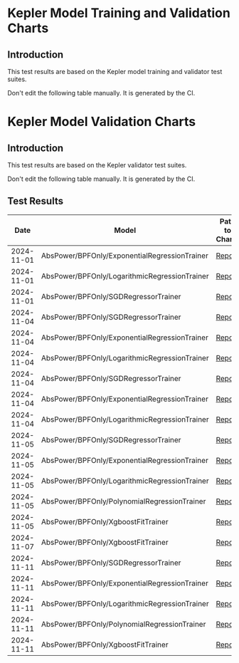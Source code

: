 # Kepler Model Training and Validation Charts

## Introduction

This test results are based on the Kepler model training and validator test suites.

Don't edit the following table manually. It is generated by the CI.

# Kepler Model Validation Charts

## Introduction

This test results are based on the Kepler validator test suites.

Don't edit the following table manually. It is generated by the CI.

## Test Results

| Date       | Model | Path to Charts | 
| ---------- | ----- | -------------- |
| 2024-11-01 | AbsPower/BPFOnly/ExponentialRegressionTrainer | [Report](train-validate-e2e/2024-11-01_15-56-26/AbsPower/BPFOnly/ExponentialRegressionTrainer/report-v0.7.12-25-g2c42b188.md) |
| 2024-11-01 | AbsPower/BPFOnly/LogarithmicRegressionTrainer | [Report](train-validate-e2e/2024-11-01_15-56-26/AbsPower/BPFOnly/LogarithmicRegressionTrainer/report-v0.7.12-25-g2c42b188.md) |
| 2024-11-01 | AbsPower/BPFOnly/SGDRegressorTrainer | [Report](train-validate-e2e/2024-11-01_15-56-26/AbsPower/BPFOnly/SGDRegressorTrainer/report-v0.7.12-25-g2c42b188.md) |
|  2024-11-04  |  AbsPower/BPFOnly/SGDRegressorTrainer  | [Report](train-validate-e2e/2024-11-04_18-53-25/AbsPower/BPFOnly/SGDRegressorTrainer/report-v0.7.12-27-g75b95332.md) |
|  2024-11-04  |  AbsPower/BPFOnly/ExponentialRegressionTrainer  | [Report](train-validate-e2e/2024-11-04_18-53-25/AbsPower/BPFOnly/ExponentialRegressionTrainer/report-v0.7.12-27-g75b95332.md) |
|  2024-11-04  |  AbsPower/BPFOnly/LogarithmicRegressionTrainer  | [Report](train-validate-e2e/2024-11-04_18-53-25/AbsPower/BPFOnly/LogarithmicRegressionTrainer/report-v0.7.12-27-g75b95332.md) |
|  2024-11-04  |  AbsPower/BPFOnly/SGDRegressorTrainer  | [Report](train-validate-e2e/2024-11-04_21-25-26/AbsPower/BPFOnly/SGDRegressorTrainer/report-v0.7.12-27-g75b95332.md) |
|  2024-11-04  |  AbsPower/BPFOnly/ExponentialRegressionTrainer  | [Report](train-validate-e2e/2024-11-04_21-25-26/AbsPower/BPFOnly/ExponentialRegressionTrainer/report-v0.7.12-27-g75b95332.md) |
|  2024-11-04  |  AbsPower/BPFOnly/LogarithmicRegressionTrainer  | [Report](train-validate-e2e/2024-11-04_21-25-26/AbsPower/BPFOnly/LogarithmicRegressionTrainer/report-v0.7.12-27-g75b95332.md) |
|  2024-11-05  |  AbsPower/BPFOnly/SGDRegressorTrainer  | [Report](train-validate-e2e/2024-11-05_12-59-48/AbsPower/BPFOnly/SGDRegressorTrainer/report-v0.7.12-31-gc1ca0802.md) |
|  2024-11-05  |  AbsPower/BPFOnly/ExponentialRegressionTrainer  | [Report](train-validate-e2e/2024-11-05_12-59-48/AbsPower/BPFOnly/ExponentialRegressionTrainer/report-v0.7.12-31-gc1ca0802.md) |
|  2024-11-05  |  AbsPower/BPFOnly/LogarithmicRegressionTrainer  | [Report](train-validate-e2e/2024-11-05_12-59-48/AbsPower/BPFOnly/LogarithmicRegressionTrainer/report-v0.7.12-31-gc1ca0802.md) |
|  2024-11-05  |  AbsPower/BPFOnly/PolynomialRegressionTrainer  | [Report](train-validate-e2e/2024-11-05_12-59-48/AbsPower/BPFOnly/PolynomialRegressionTrainer/report-v0.7.12-31-gc1ca0802.md) |
|  2024-11-05  |  AbsPower/BPFOnly/XgboostFitTrainer  | [Report](train-validate-e2e/2024-11-05_12-59-48/AbsPower/BPFOnly/XgboostFitTrainer/report-v0.7.12-31-gc1ca0802.md) |
|  2024-11-07  |  AbsPower/BPFOnly/XgboostFitTrainer  | [Report](train-validate-e2e/2024-11-07_08-44-00/AbsPower/BPFOnly/XgboostFitTrainer/report-v0.7.12-33-g25bbaed5.md) |
|  2024-11-11  |  AbsPower/BPFOnly/SGDRegressorTrainer  | [Report](train-validate-e2e/2024-11-11_05-41-04/AbsPower/BPFOnly/SGDRegressorTrainer/report-v0.7.12-35-g82dc44ac.md) |
|  2024-11-11  |  AbsPower/BPFOnly/ExponentialRegressionTrainer  | [Report](train-validate-e2e/2024-11-11_05-41-04/AbsPower/BPFOnly/ExponentialRegressionTrainer/report-v0.7.12-35-g82dc44ac.md) |
|  2024-11-11  |  AbsPower/BPFOnly/LogarithmicRegressionTrainer  | [Report](train-validate-e2e/2024-11-11_05-41-04/AbsPower/BPFOnly/LogarithmicRegressionTrainer/report-v0.7.12-35-g82dc44ac.md) |
|  2024-11-11  |  AbsPower/BPFOnly/PolynomialRegressionTrainer  | [Report](train-validate-e2e/2024-11-11_05-41-04/AbsPower/BPFOnly/PolynomialRegressionTrainer/report-v0.7.12-35-g82dc44ac.md) |
|  2024-11-11  |  AbsPower/BPFOnly/XgboostFitTrainer  | [Report](train-validate-e2e/2024-11-11_05-41-04/AbsPower/BPFOnly/XgboostFitTrainer/report-v0.7.12-35-g82dc44ac.md) |
